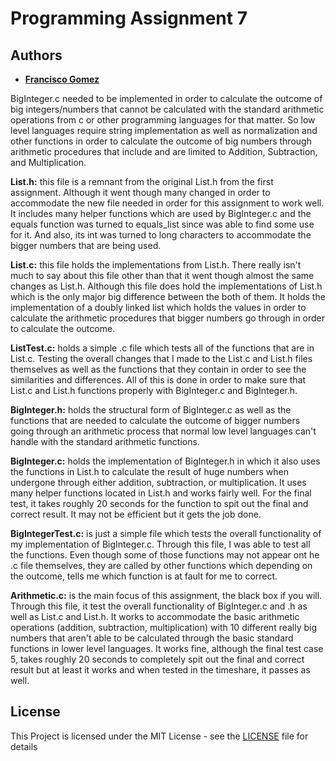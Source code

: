 # Programming Assignment 7

## Authors 
* **[Francisco Gomez](https://github.com/fgomez7)**

BigInteger.c needed to be implemented in order to calculate
the outcome of big integers/numbers that  cannot be calculated with the standard
arithmetic operations from c or other programming languages for that matter. So low level
languages require string implementation as well as normalization and other functions
in order to calculate the outcome of big numbers through arithmetic procedures that include and are limited to Addition,
Subtraction, and Multiplication. 

__List.h:__ this file is a remnant from the original List.h from the first 
assignment. Although it went though many changed in order to accommodate the 
new file needed in order for this assignment to work well. It includes many helper functions
which are used by BigInteger.c and the equals function was turned to equals_list since
was able to find some use for it. And also, its int was turned to long characters to accommodate
the bigger numbers that are being used. 

__List.c:__ this file holds the implementations from List.h. There really isn't much to say about this file
other than that it went though almost the same changes as List.h. Although this file
does hold the implementations of List.h which is the only major big difference between the both
of them. It holds the implementation of a doubly linked list which  holds the values in order
to calculate the arithmetic procedures that bigger numbers go through in order to calculate the outcome.

__ListTest.c:__ holds a simple .c file which tests all of the functions that are in List.c. Testing the 
overall changes that I made to the List.c and List.h files themselves as well as the functions that 
they contain in order to see the similarities and differences. All of this is done in order 
to make sure that List.c and List.h functions properly with BigInteger.c and BigInteger.h.

__BigInteger.h:__ holds the structural form of BigInteger.c as well as the functions that are
needed to calculate the outcome of bigger numbers going through an arithmetic process that
normal low level languages can't handle with the standard arithmetic functions. 

__BigInteger.c:__ holds the implementation of BigInteger.h in which it also uses the functions in List.h
to calculate the result of huge numbers when undergone through either addition, subtraction, or multiplication.
It uses many helper functions located in List.h and works fairly well. For the final test, it takes roughly 20 seconds
for the function to spit out the final and correct result. It may not be efficient but it gets the job done.

__BigIntegerTest.c:__ is just a simple file which tests the overall functionality of my implementation of BigInteger.c.
Through this file, I was able to test all the functions. Even though some of those functions may not appear
ont he .c file themselves, they are called by other functions which depending on the outcome, tells me which function is at fault
for me to correct. 

__Arithmetic.c:__ is the main focus of this assignment, the black box if you will.
Through this file, it test the overall functionality of BigInteger.c and .h as well as List.c 
and List.h. It works to accommodate the basic arithmetic operations (addition, subtraction, multiplication)
with 10 different really big numbers that aren't able to be calculated through the basic standard functions in lower level languages.
It works fine, although the final test case 5, takes roughly 20 seconds to completely spit out the final
and correct result but at least it works and when tested in the timeshare, it passes as well.

## License

This Project is licensed under the MIT License - see the [LICENSE](LICENSE) file for details

